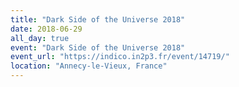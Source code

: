```yaml
---
title: "Dark Side of the Universe 2018"
date: 2018-06-29
all_day: true
event: "Dark Side of the Universe 2018"
event_url: "https://indico.in2p3.fr/event/14719/"
location: "Annecy-le-Vieux, France"
---
```

